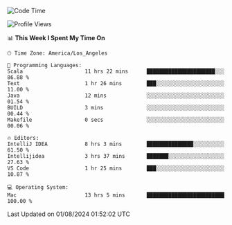 <!--START_SECTION:waka-->
![Code Time](http://img.shields.io/badge/Code%20Time-1%2C155%20hrs%207%20mins-blue)

![Profile Views](http://img.shields.io/badge/Profile%20Views-1-blue)

📊 **This Week I Spent My Time On** 

```text
🕑︎ Time Zone: America/Los_Angeles

💬 Programming Languages: 
Scala                    11 hrs 22 mins      ██████████████████████░░░   86.88 % 
Text                     1 hr 26 mins        ███░░░░░░░░░░░░░░░░░░░░░░   11.00 % 
Java                     12 mins             ░░░░░░░░░░░░░░░░░░░░░░░░░   01.54 % 
BUILD                    3 mins              ░░░░░░░░░░░░░░░░░░░░░░░░░   00.44 % 
Makefile                 0 secs              ░░░░░░░░░░░░░░░░░░░░░░░░░   00.06 % 

🔥 Editors: 
IntelliJ IDEA            8 hrs 3 mins        ███████████████░░░░░░░░░░   61.50 % 
Intellijidea             3 hrs 37 mins       ███████░░░░░░░░░░░░░░░░░░   27.63 % 
VS Code                  1 hr 25 mins        ███░░░░░░░░░░░░░░░░░░░░░░   10.87 % 

💻 Operating System: 
Mac                      13 hrs 5 mins       █████████████████████████   100.00 % 
```


 Last Updated on 01/08/2024 01:52:02 UTC
<!--END_SECTION:waka-->
